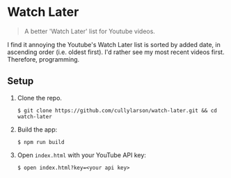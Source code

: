 # Watch Later

> A better 'Watch Later' list for Youtube videos.

I find it annoying the Youtube's Watch Later list is sorted by added date, in ascending order (i.e. oldest first).  I'd rather see my most recent videos first.  Therefore, programming.

## Setup

1. Clone the repo.

    ```
    $ git clone https://github.com/cullylarson/watch-later.git && cd watch-later
    ```

1. Build the app:

    ```
    $ npm run build
    ```

1. Open `index.html` with your YouTube API key:

    ```
    $ open index.html?key=<your api key>
    ```
